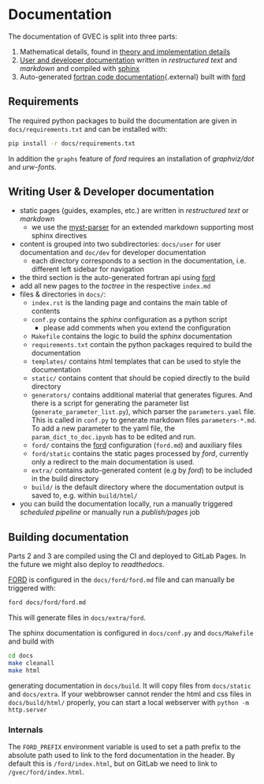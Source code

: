 # Documentation

The documentation of GVEC is split into three parts:
1) Mathematical details, found in [theory and implementation details](https://gitlab.mpcdf.mpg.de/gvec-group/GVEC_doc/blob/master/GVEC_prototype/GVEC_prototype.pdf)
2) [User and developer documentation](/index) written in *restructured text* and *markdown* and compiled with [sphinx](https://docs.readthedocs.io/en/stable/intro/getting-started-with-sphinx.html)
3) Auto-generated [fortran code documentation](../ford/index.html){.external} built with [ford](https://forddocs.readthedocs.io)

## Requirements
The required python packages to build the documentation are given in `docs/requirements.txt` and can be installed with:
```bash
pip install -r docs/requirements.txt
```
<!-- Apparently the consensus in the python community is to keep the development dependencies (e.g. for building the docs) in a seperate `requirements.txt` file and not in `pyproject.toml`. -->

In addition the `graphs` feature of *ford* requires an installation of *graphviz/dot* and *urw-fonts*.


## Writing User & Developer documentation
* static pages (guides, examples, etc.) are written in *restructured text* or *markdown*
    * we use the [myst-parser](https://myst-parser.readthedocs.io) for an extended markdown supporting most sphinx directives
* content is grouped into two subdirectories: `docs/user` for user documentation and `doc/dev` for developer documentation
    * each directory corresponds to a section in the documentation, i.e. different left sidebar for navigation
* the third section is the auto-generated fortran api using [ford](https://forddocs.readthedocs.io)
* add all new pages to the *toctree* in the respective `index.md`
* files & directories in `docs/`:
    * `index.rst` is the landing page and contains the main table of contents
    * `conf.py` contains the *sphinx* configuration as a python script
        * please add comments when you extend the configuration
    * `Makefile` contains the logic to build the *sphinx* documentation
    * `requirements.txt` contain the python packages required to build the documentation
    * `templates/` contains html templates that can be used to style the documentation
    * `static/` contains content that should be copied directly to the build directory
    * `generators/` contains additional material that generates figures. And there is a script for generating the parameter list (`generate_parameter_list.py`), which parser the `parameters.yaml` file. This is called in `conf.py` to generate markdown files `parameters-*.md`. To add a new parameter to the yaml file, the `param_dict_to_doc.ipynb` has to be edited and run.
    * `ford/` contains the [ford](https://forddocs.readthedocs.io) configuration (`ford.md`) and auxiliary files
    * `ford/static` contains the static pages processed by *ford*, currently only a redirect to the main documentation is used.
    * `extra/` contains auto-generated content (e.g by *ford*) to be included in the build directory
    * `build/` is the default directory where the documentation output is saved to, e.g. within `build/html/`
* you can build the documentation locally, run a manually triggered *scheduled pipeline* or manually run a *publish/pages* job

## Building documentation

Parts 2 and 3 are compiled using the CI and deployed to GitLab Pages. In the future we might also deploy to *readthedocs*.

[FORD](https://forddocs.readthedocs.io/en/latest/) is configured in the `docs/ford/ford.md` file and can manually be triggered with:
```bash
ford docs/ford/ford.md
```
This will generate files in `docs/extra/ford`.

The sphinx documentation is configured in `docs/conf.py` and `docs/Makefile` and build with
```bash
cd docs
make cleanall
make html
```
generating documentation in `docs/build`. It will copy files from `docs/static` and `docs/extra`.
If your webbrowser cannot render the html and css files in `docs/build/html/` properly, you can start a local webserver with `python -m http.server`

### Internals

The `FORD_PREFIX` environment variable is used to set a path prefix to the absolute path used to link to the ford documentation in the header. By default this is `/ford/index.html`, but on GitLab we need to link to `/gvec/ford/index.html`.
